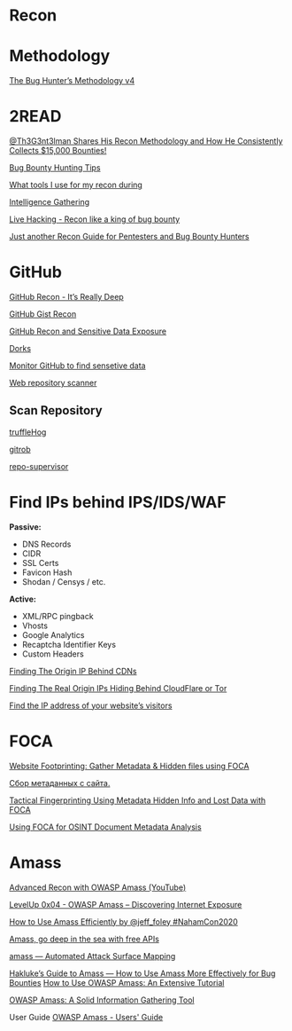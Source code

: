 # Recon
# Methodology
[The Bug Hunter’s Methodology v4](https://docs.google.com/presentation/d/1MWWXXRvvesWL8V-GiwGssvg4iDM58_RMeI_SZ65VXwQ/)



# 2READ
[@Th3G3nt3lman Shares His Recon Methodology and How He Consistently Collects $15,000 Bounties!](https://www.youtube.com/watch?v=X1fwTcfp_so)

[Bug Bounty Hunting Tips](https://mavericknerd.github.io/knowledgebase/BugBountyRecon/)

[What tools I use for my recon during](https://medium.com/bugbountywriteup/whats-tools-i-use-for-my-recon-during-bugbounty-ec25f7f12e6d)

[Intelligence Gathering](https://pentest-standard.readthedocs.io/en/latest/intelligence_gathering.html)

[Live Hacking - Recon like a king of bug bounty](https://www.twitch.tv/videos/901273148)

[Just another Recon Guide for Pentesters and Bug Bounty Hunters](https://www.offensity.com/de/blog/just-another-recon-guide-pentesters-and-bug-bounty-hunters/)


# GitHub
[GitHub Recon - It’s Really Deep](https://shahjerry33.medium.com/github-recon-its-really-deep-6553d6dfbb1f)

[GitHub Gist Recon](https://secapps.com/tutorials/github-gist-recon/)

[GitHub Recon and Sensitive Data Exposure](https://www.youtube.com/watch?v=l0YsEk_59fQ)

[Dorks](https://github.com/techgaun/github-dorks)

[Monitor GitHub to find sensetive data](https://github.com/hisxo/gitGraber)

[Web repository scanner](https://radar.nightfall.ai/docs#get-results)

## Scan Repository
[truffleHog](https://github.com/dxa4481/truffleHog)

[gitrob](https://github.com/michenriksen/gitrob)

[repo-supervisor](https://github.com/auth0/repo-supervisor)


# Find IPs behind IPS/IDS/WAF

**Passive:**

 - DNS Records 
 - CIDR
 - SSL Certs
 - Favicon Hash
 - Shodan / Censys / etc.

		
**Active:**

 - XML/RPC pingback
 - Vhosts
 - Google Analytics
 - Recaptcha Identifier Keys
 - Custom Headers
    
[Finding The Origin IP Behind CDNs](https://medium.com/bugbountywriteup/finding-the-origin-ip-behind-cdns-37cd18d5275)

[Finding The Real Origin IPs Hiding Behind CloudFlare or Tor](https://www.secjuice.com/finding-real-ips-of-origin-servers-behind-cloudflare-or-tor/)

[Find the IP address of your website’s visitors](https://medium.com/@ipapi/how-to-get-the-client-ip-address-5d30b39bb1d0)


# FOCA
[Website Footprinting: Gather Metadata & Hidden files using FOCA](https://www.youtube.com/watch?v=yF6YiTXYOfI)

[Сбор метаданных с сайта.](https://www.youtube.com/watch?v=W05qCZe7rvc)

[Tactical Fingerprinting Using Metadata Hidden Info and Lost Data with FOCA](https://www.youtube.com/watch?v=WiblI9fiQQQ)

[Using FOCA for OSINT Document Metadata Analysis](https://wondersmithrae.medium.com/using-foca-for-osint-document-metadata-analysis-6745c8d709fa)


# Amass 
[Advanced Recon with OWASP Amass (YouTube)](https://www.youtube.com/watch?v=ES6OKjgW36w)

[LevelUp 0x04 - OWASP Amass – Discovering Internet Exposure](https://www.youtube.com/watch?v=C-GabM2db9A)

[How to Use Amass Efficiently by @jeff_foley #NahamCon2020](https://www.youtube.com/watch?v=H1wdBgY1rtg)

[Amass, go deep in the sea with free APIs](https://www.hahwul.com/2020/09/23/amass-go-deep-in-the-sea-with-free-apis/)

[amass — Automated Attack Surface Mapping](https://danielmiessler.com/study/amass/)

[Hakluke’s Guide to Amass — How to Use Amass More Effectively for Bug Bounties](https://medium.com/@hakluke/haklukes-guide-to-amass-how-to-use-amass-more-effectively-for-bug-bounties-7c37570b83f7)
[How to Use OWASP Amass: An Extensive Tutorial](https://www.dionach.com/blog/how-to-use-owasp-amass-an-extensive-tutorial/)

[OWASP Amass: A Solid Information Gathering Tool](https://securitytrails.com/blog/owasp-amass)

User Guide
[OWASP Amass - Users' Guide](https://github.com/OWASP/Amass/blob/master/doc/user_guide.md)




